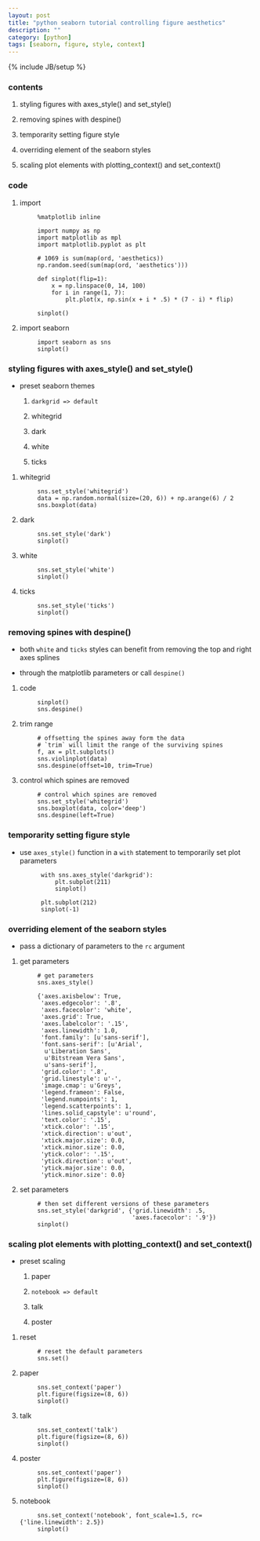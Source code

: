 ```yaml
---
layout: post
title: "python seaborn tutorial controlling figure aesthetics"
description: ""
category: [python]
tags: [seaborn, figure, style, context]
---
```

{% include JB/setup %}


### contents

1. styling figures with axes_style() and set_style()

1. removing spines with despine()

1. temporarity setting figure style

1. overriding element of the seaborn styles

1. scaling plot elements with plotting_context() and set_context()

### code

1. import

            %matplotlib inline

            import numpy as np
            import matplotlib as mpl
            import matplotlib.pyplot as plt

            # 1069 is sum(map(ord, 'aesthetics))
            np.random.seed(sum(map(ord, 'aesthetics')))

            def sinplot(flip=1):
                x = np.linspace(0, 14, 100)
                for i in range(1, 7):
                    plt.plot(x, np.sin(x + i * .5) * (7 - i) * flip)

            sinplot()

1. import seaborn

            import seaborn as sns
            sinplot()

### styling figures with axes_style() and set_style()

* preset seaborn themes

    1. `darkgrid => default`

    1. whitegrid

    1. dark

    1. white

    1. ticks

1. whitegrid

            sns.set_style('whitegrid')
            data = np.random.normal(size=(20, 6)) + np.arange(6) / 2
            sns.boxplot(data)

1. dark

            sns.set_style('dark')
            sinplot()

1. white

            sns.set_style('white')
            sinplot()

1. ticks

            sns.set_style('ticks')
            sinplot()

### removing spines with despine()

* both `white` and `ticks` styles can benefit from removing the top and right axes splines

* through the matplotlib parameters or call `despine()`

1. code

            sinplot()
            sns.despine()

1. trim range

            # offsetting the spines away form the data
            # `trim` will limit the range of the surviving spines
            f, ax = plt.subplots()
            sns.violinplot(data)
            sns.despine(offset=10, trim=True)

1. control which spines are removed

            # control which spines are removed
            sns.set_style('whitegrid')
            sns.boxplot(data, color='deep')
            sns.despine(left=True)

### temporarity setting figure style

* use `axes_style()` function in a `with` statement to temporarily set plot parameters

            with sns.axes_style('darkgrid'):
                plt.subplot(211)
                sinplot()
                
            plt.subplot(212)
            sinplot(-1)

### overriding element of the seaborn styles

* pass a dictionary of parameters to the `rc` argument

1. get parameters

            # get parameters
            sns.axes_style()

            {'axes.axisbelow': True,
             'axes.edgecolor': '.8',
             'axes.facecolor': 'white',
             'axes.grid': True,
             'axes.labelcolor': '.15',
             'axes.linewidth': 1.0,
             'font.family': [u'sans-serif'],
             'font.sans-serif': [u'Arial',
              u'Liberation Sans',
              u'Bitstream Vera Sans',
              u'sans-serif'],
             'grid.color': '.8',
             'grid.linestyle': u'-',
             'image.cmap': u'Greys',
             'legend.frameon': False,
             'legend.numpoints': 1,
             'legend.scatterpoints': 1,
             'lines.solid_capstyle': u'round',
             'text.color': '.15',
             'xtick.color': '.15',
             'xtick.direction': u'out',
             'xtick.major.size': 0.0,
             'xtick.minor.size': 0.0,
             'ytick.color': '.15',
             'ytick.direction': u'out',
             'ytick.major.size': 0.0,
             'ytick.minor.size': 0.0}

1. set parameters

            # then set different versions of these parameters
            sns.set_style('darkgrid', {'grid.linewidth': .5,
                                       'axes.facecolor': '.9'})
            sinplot()

### scaling plot elements with plotting_context() and set_context()

* preset scaling

    1. paper

    1. `notebook => default`

    1. talk

    1. poster

1. reset

            # reset the default parameters
            sns.set()

1. paper

            sns.set_context('paper')
            plt.figure(figsize=(8, 6))
            sinplot()

1. talk

            sns.set_context('talk')
            plt.figure(figsize=(8, 6))
            sinplot()

1. poster

            sns.set_context('paper')
            plt.figure(figsize=(8, 6))
            sinplot()

1. notebook

            sns.set_context('notebook', font_scale=1.5, rc={'line.linewidth': 2.5})
            sinplot()
